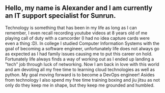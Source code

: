 ## Hello, my name is Alexander and I am currently an IT support specialist for Sunrun.

Technology is something that has been in my life as long as I can remember, I even recall recording youtube videos at 8 years old of me playing call of duty with a camcorder (I had no idea capture cards were even a thing :D). In college I studied Computer Information Systems with the goal of becoming a software engineer, unfortunately life does not always go as expected as I had family issues causing me to put this career on hold. Fortunately life always finds a way of working out as I ended up landing a "tech" job through luck of networking. Now I am back in love with this world and am devoting all my free time to learning cloud technologies as well as python. My goal moving forward is to become a DevOps engineer! Asides from technology I also spend my free time training boxing and jiu jitsu as not only do they keep me in shape, but they keep me grounded and humbled.

<!--
**AlexanderPremo/AlexanderPremo** is a ✨ _special_ ✨ repository because its `README.md` (this file) appears on your GitHub profile.

Here are some ideas to get you started:

